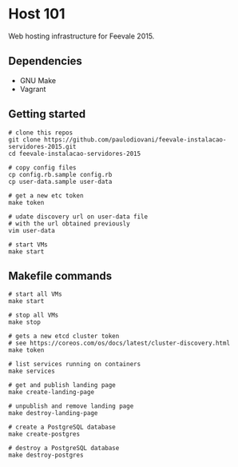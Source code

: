 # Host 101

Web hosting infrastructure for Feevale 2015.

## Dependencies

- GNU Make
- Vagrant

## Getting started

```console
# clone this repos
git clone https://github.com/paulodiovani/feevale-instalacao-servidores-2015.git
cd feevale-instalacao-servidores-2015

# copy config files
cp config.rb.sample config.rb
cp user-data.sample user-data

# get a new etc token
make token

# udate discovery url on user-data file
# with the url obtained previously
vim user-data

# start VMs
make start
```

## Makefile commands

```console
# start all VMs
make start

# stop all VMs
make stop

# gets a new etcd cluster token
# see https://coreos.com/os/docs/latest/cluster-discovery.html
make token

# list services running on containers
make services

# get and publish landing page
make create-landing-page

# unpublish and remove landing page
make destroy-landing-page

# create a PostgreSQL database
make create-postgres

# destroy a PostgreSQL database
make destroy-postgres
```

